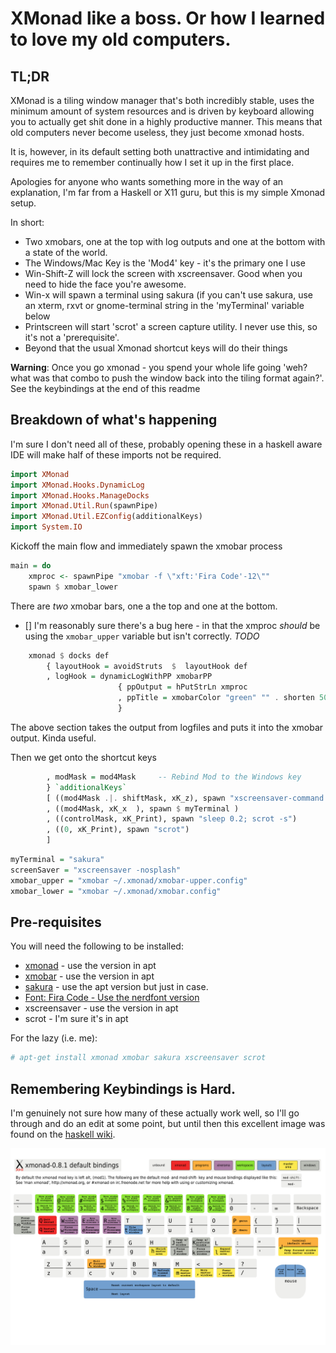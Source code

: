 # XMonad like a boss. Or how I learned to love my old computers.

## TL;DR

XMonad is a tiling window manager that's both incredibly stable, uses the minimum amount of system resources and is driven by keyboard allowing you to actually get shit done in a highly productive manner. This means that old computers never become useless, they just become xmonad hosts. 

It is, however, in its default setting both unattractive and intimidating and requires me to remember continually how I set it up in the first place.

Apologies for anyone who wants something more in the way of an explanation, I'm far from a Haskell or X11 guru, but this is my simple Xmonad setup.


In short:
* Two xmobars, one at the top with log outputs and one at the bottom with a state of the world. 
* The Windows/Mac Key is the 'Mod4' key - it's the primary one I use
* Win-Shift-Z will lock the screen with xscreensaver. Good when you need to hide the face you're awesome.
* Win-x will spawn a terminal using sakura (if you can't use sakura, use an xterm, rxvt or gnome-terminal string in the 'myTerminal' variable below
* Printscreen will start 'scrot' a screen capture utility. I never use this, so it's not a 'prerequisite'.
* Beyond that the usual Xmonad shortcut keys will do their things

**Warning**: Once you go xmonad - you spend your whole life going 'weh? what was that combo to push the window back into the tiling format again?'. See the keybindings at the end of this readme

## Breakdown of what's happening
I'm sure I don't need all of these, probably opening these in a haskell aware IDE will make half of these imports not be required.

```haskell
import XMonad
import XMonad.Hooks.DynamicLog
import XMonad.Hooks.ManageDocks
import XMonad.Util.Run(spawnPipe)
import XMonad.Util.EZConfig(additionalKeys)
import System.IO
```

Kickoff the main flow and immediately spawn the xmobar process

```haskell
main = do   
    xmproc <- spawnPipe "xmobar -f \"xft:'Fira Code'-12\""
    spawn $ xmobar_lower
```
There are *two* xmobar bars, one a the top and one at the bottom. 
- [] I'm reasonably sure there's a bug here - in that the xmproc *should* be using the ```xmobar_upper``` variable but isn't correctly. *TODO*

```haskell
    xmonad $ docks def
        { layoutHook = avoidStruts  $  layoutHook def
        , logHook = dynamicLogWithPP xmobarPP
                        { ppOutput = hPutStrLn xmproc
                        , ppTitle = xmobarColor "green" "" . shorten 50
                        }
```
The above section takes the output from logfiles and puts it into the xmobar output. Kinda useful.

Then we get onto the shortcut keys
```haskell
        , modMask = mod4Mask     -- Rebind Mod to the Windows key
        } `additionalKeys`
        [ ((mod4Mask .|. shiftMask, xK_z), spawn "xscreensaver-command -lock")
        , ((mod4Mask, xK_x  ), spawn $ myTerminal )
        , ((controlMask, xK_Print), spawn "sleep 0.2; scrot -s")
        , ((0, xK_Print), spawn "scrot")
        ]
```
```haskell
myTerminal = "sakura"
screenSaver = "xscreensaver -nosplash"
xmobar_upper = "xmobar ~/.xmonad/xmobar-upper.config"
xmobar_lower = "xmobar ~/.xmonad/xmobar.config"
```

## Pre-requisites

You will need the following to be installed:

* [xmonad](https://xmonad.org/documentation.html) - use the version in apt
* [xmobar](https://xmobar.org/) - use the version in apt
* [sakura](http://troubleshooters.com/linux/sakura.htm) - use the apt version but just in case.
* [Font: Fira Code - Use the nerdfont version](https://github.com/ryanoasis/nerd-fonts)
* xscreensaver - use the version in apt
* scrot - I'm sure it's in apt   

For the lazy (i.e. me):
```bash
# apt-get install xmonad xmobar sakura xscreensaver scrot
```


## Remembering Keybindings is Hard.

I'm genuinely not sure how many of these actually work well, so I'll go through and do an edit at some point, but until then this excellent image was found on the [haskell wiki](https://wiki.haskell.org/wikiupload/b/b8/Xmbindings.png).

![Local copy in case of the apocalypse](Xmbindings.png)


